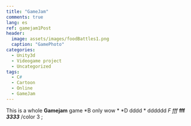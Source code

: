 ```yaml
---
title: "GameJam"
comments: true
lang: es
ref: gamejam1Post
header:
  image: assets/images/foodBattles1.png
  caption: "GamePhoto"
categories:
  - Unity3d
  - Videogame project
  - Uncategorized
tags:
  - C#
  - Cartoon
  - Online
  - GameJam
---
```



This is a whole **Gamejam** game *B only wow   *
*D dddd * dddddd
*F fff* **fff** 
***3333*** 
/color 3 ;